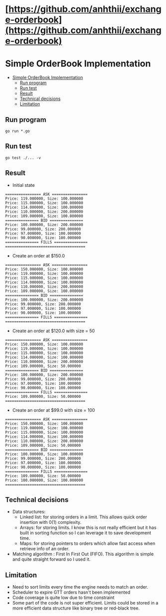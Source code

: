 # [https://github.com/anhthii/exchange-orderbook](https://github.com/anhthii/exchange-orderbook)

# Simple OrderBook Implementation

- [Simple OrderBook Implementation](#simple-orderbook-implementation)
  - [Run program](#run-program)
  - [Run test](#run-test)
  - [Result](#result)
  - [Technical decisions](#technical-decisions)
  - [Limitation](#limitation)

## Run program

```
go run *.go
```

## Run test

```
go test ./... -v
```

## Result

- Initial state

```
================ ASK ================
Price: 119.000000, Size: 100.000000
Price: 115.000000, Size: 100.000000
Price: 114.000000, Size: 100.000000
Price: 110.000000, Size: 200.000000
Price: 109.000000, Size: 100.000000
=============== BID ===============
Price: 100.000000, Size: 200.000000
Price: 99.000000, Size: 200.000000
Price: 97.000000, Size: 100.000000
Price: 90.000000, Size: 100.000000
=============== FILLS ===============
====================================

```

- Create an order at $150.0

```
================ ASK ================
Price: 150.000000, Size: 100.000000
Price: 119.000000, Size: 100.000000
Price: 115.000000, Size: 100.000000
Price: 114.000000, Size: 100.000000
Price: 110.000000, Size: 200.000000
Price: 109.000000, Size: 100.000000
=============== BID ===============
Price: 100.000000, Size: 200.000000
Price: 99.000000, Size: 200.000000
Price: 97.000000, Size: 100.000000
Price: 90.000000, Size: 100.000000
=============== FILLS ===============
====================================
```

- Create an order at $120.0 with size = 50

```
================ ASK ================
Price: 150.000000, Size: 100.000000
Price: 119.000000, Size: 100.000000
Price: 115.000000, Size: 100.000000
Price: 114.000000, Size: 100.000000
Price: 110.000000, Size: 200.000000
Price: 109.000000, Size: 50.000000
=============== BID ===============
Price: 100.000000, Size: 200.000000
Price: 99.000000, Size: 200.000000
Price: 97.000000, Size: 100.000000
Price: 90.000000, Size: 100.000000
=============== FILLS ===============
Price: 109.000000, Size: 50.000000
====================================
```

- Create an order at $99.0 with size = 100

```
================ ASK ================
Price: 150.000000, Size: 100.000000
Price: 119.000000, Size: 100.000000
Price: 115.000000, Size: 100.000000
Price: 114.000000, Size: 100.000000
Price: 110.000000, Size: 200.000000
Price: 109.000000, Size: 50.000000
=============== BID ===============
Price: 100.000000, Size: 100.000000
Price: 99.000000, Size: 200.000000
Price: 97.000000, Size: 100.000000
Price: 90.000000, Size: 100.000000
=============== FILLS ===============
Price: 109.000000, Size: 50.000000
Price: 100.000000, Size: 100.000000
====================================
```

## Technical decisions

- Data structures:
  - Linked list: for storing orders in a limit. This allows quick order insertion with 0(1) complexity.
  - Arrays: for storing limits. I know this is not really efficient but it has built in sorting function so I can leverage it to save development time.
  - Maps: for storing pointers to orders which allow fast access when retrieve info of an order.
- Matching algorithm : First In First Out (FIFO). This algorithm is simple and quite straight forward so I used it.

## Limitation

- Need to sort limits every time the engine needs to match an order.
- Scheduler to expire GTT orders hasn't been implemented
- Code coverage is quite low due to time constraint
- Some part of the code is not super efficient. Limits could be stored in a more efficient data structure like binary tree or red-black tree.
